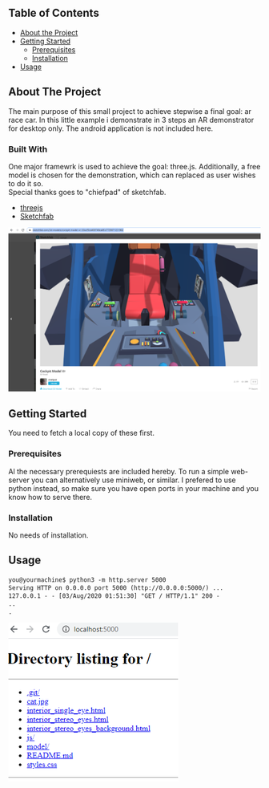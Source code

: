 <!-- TABLE OF CONTENTS -->
## Table of Contents

* [About the Project](#about-the-project)
* [Getting Started](#getting-started)
  * [Prerequisites](#prerequisites)
  * [Installation](#installation)
* [Usage](#usage)


<!-- ABOUT THE PROJECT -->
## About The Project

The main purpose of this small project to achieve stepwise a final goal: ar race car. 
In this little example i demonstrate in 3 steps an AR demonstrator for desktop only. 
The android application is not included here. 

### Built With
One major framewrk is used to achieve the goal: three.js. 
Additionally, a free model is chosen for the demonstration, which can replaced as user wishes to do it so.  
Special thanks goes to "chiefpad" of sketchfab. 

* [threejs](https://threejs.org/)
* [Sketchfab](https://sketchfab.com/3d-models/cockpit-model-vr-33acf5be400740aa85d7738871231962)

![Image 1](./readme_pics/sketchfab_model.png?raw=true "Model Chosen")


<!-- GETTING STARTED -->
## Getting Started

You need to fetch a local copy of these first.

### Prerequisites

Al the necessary prerequiests are included hereby. 
To run a simple web-server you can alternatively use miniweb, or similar.
I prefered to use python instead, so make sure you have open ports in your machine and you know how to serve there. 

### Installation

No needs of installation. 

<!-- USAGE EXAMPLES -->
## Usage

```shell
you@yourmachine$ python3 -m http.server 5000
Serving HTTP on 0.0.0.0 port 5000 (http://0.0.0.0:5000/) ...
127.0.0.1 - - [03/Aug/2020 01:51:30] "GET / HTTP/1.1" 200 -
..
.
```

![Image 1](./readme_pics/folder_structure.png?raw=true "Folder Structure")